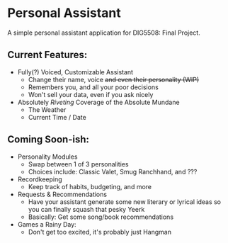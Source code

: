 # Personal Assistant
A simple personal assistant application for DIG5508: Final Project.

## Current Features:
- Fully(?) Voiced, Customizable Assistant
    - Change their name, voice ~~and even their personality (WIP)~~
    - Remembers you, and all your poor decisions
    - Won't sell your data, even if you ask nicely
- Absolutely <i>Riveting</i> Coverage of the Absolute Mundane
    - The Weather
    - Current Time / Date

## Coming Soon-ish:
- Personality Modules
    - Swap between 1 of 3 personalities
    - Choices include: Classic Valet, Smug Ranchhand, and ???
- Recordkeeping
    - Keep track of habits, budgeting, and more
- Requests & Recommendations
    - Have your assistant generate some new literary or lyrical ideas so you can finally squash that pesky Yeerk
    - Basically: Get some song/book recommendations
- Games a Rainy Day:
    - Don't get too excited, it's probably just Hangman


